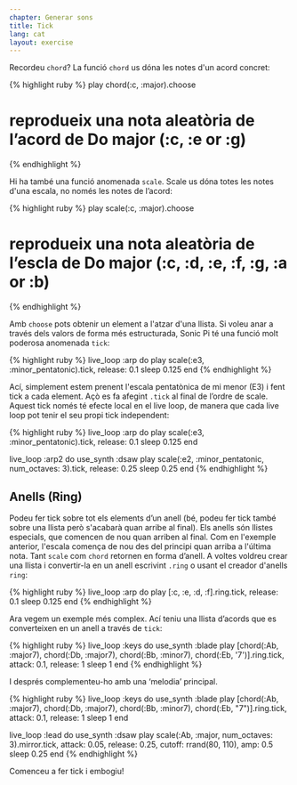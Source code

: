```yaml
---
chapter: Generar sons
title: Tick
lang: cat
layout: exercise
---
```


Recordeu `chord`? La funció `chord` us dóna les notes d'un acord concret:

{% highlight ruby %}
play chord(:c, :major).choose 
# reprodueix una nota aleatòria de l’acord de Do major (:c, :e or :g)
{% endhighlight %}

Hi ha també una funció anomenada `scale`. Scale us dóna totes les notes d'una escala, no només les notes de l’acord: 

{% highlight ruby %}
play scale(:c, :major).choose 
# reprodueix una nota aleatòria de l’escla de Do major  (:c, :d, :e, :f, :g, :a or :b)
{% endhighlight %}

Amb `choose` pots obtenir un element a l'atzar d'una llista. Si voleu anar a través dels valors de forma més estructurada, Sonic Pi té una funció molt poderosa anomenada `tick`:

{% highlight ruby %}
live_loop :arp do
  play scale(:e3, :minor_pentatonic).tick, release: 0.1
  sleep 0.125
end
{% endhighlight %}

Ací, simplement estem prenent l'escala pentatònica de mi menor (E3) i fent tick a cada element. Açò es fa afegint `.tick` al final de l’ordre de scale. Aquest tick només té efecte local en el live loop, de manera que cada live loop pot tenir el seu propi tick independent:

{% highlight ruby %}
live_loop :arp do
  play scale(:e3, :minor_pentatonic).tick, release: 0.1
  sleep 0.125
end

live_loop :arp2 do
  use_synth :dsaw
  play scale(:e2, :minor_pentatonic, num_octaves: 3).tick, release: 0.25
  sleep 0.25
end 
{% endhighlight %}

## Anells (Ring)

Podeu fer tick sobre tot els elements d’un anell (bé, podeu fer tick també sobre una llista però s'acabarà quan arribe al final). Els anells són llistes especials, que comencen de nou quan arriben al final. Com en l'exemple anterior, l'escala comença de nou des del principi quan arriba a l'última nota. Tant `scale` com `chord` retornen en forma d’anell. A voltes voldreu crear una llista i convertir-la en un anell escrivint `.ring` o usant el creador d'anells `ring`:

{% highlight ruby %}
live_loop :arp do
  play [:c, :e, :d, :f].ring.tick, release: 0.1
  sleep 0.125
end
{% endhighlight %}

Ara vegem un exemple més complex. Ací teniu una llista d’acords que es converteixen en un anell a través de `tick`:

{% highlight ruby %}
live_loop :keys do
  use_synth :blade
  play [chord(:Ab, :major7), chord(:Db, :major7), chord(:Bb, :minor7), chord(:Eb, '7')].ring.tick, attack: 0.1, release: 1
  sleep 1
end
{% endhighlight %}

I després complementeu-ho amb una ‘melodia’ principal. 

{% highlight ruby %}
live_loop :keys do
  use_synth :blade
  play [chord(:Ab, :major7), chord(:Db, :major7), chord(:Bb, :minor7), chord(:Eb, "7")].ring.tick, attack: 0.1, release: 1
  sleep 1
end

live_loop :lead do
  use_synth :dsaw
  play scale(:Ab, :major, num_octaves: 3).mirror.tick, attack: 0.05, release: 0.25, cutoff: rrand(80, 110), amp: 0.5
  sleep 0.25
end
{% endhighlight %}

Comenceu a fer tick i embogiu!
